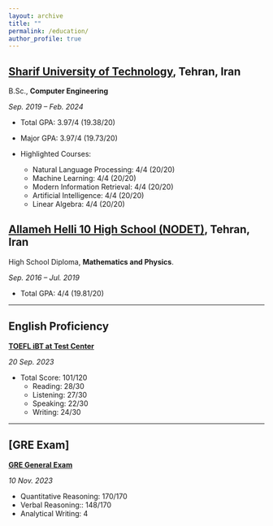 ```yaml
---
layout: archive
title: ""
permalink: /education/
author_profile: true
---
```


## [**Sharif University of Technology**](https://en.sharif.edu/), Tehran, Iran

B.Sc., **Computer Engineering**

*Sep. 2019 – Feb. 2024*

- Total GPA: 3.97/4 (19.38/20)

- Major GPA: 3.97/4 (19.73/20)
  
- Highlighted Courses:

  - Natural Language Processing: 4/4 (20/20)
  - Machine Learning: 4/4 (20/20)
  - Modern Information Retrieval: 4/4 (20/20)
  - Artificial Intelligence: 4/4 (20/20)
  - Linear Algebra: 4/4 (20/20)
  

## [**Allameh Helli 10 High School (NODET)**](https://helli10.ir/), Tehran, Iran

High School Diploma, **Mathematics and Physics**.

*Sep. 2016 – Jul. 2019*

- Total GPA: 4/4 (19.81/20)

---

## **English Proficiency**

[**TOEFL iBT at Test Center**](https://www.ets.org/toefl.html)

*20 Sep. 2023*

- Total Score: 101/120
  - Reading: 28/30
  - Listening: 27/30
  - Speaking: 22/30
  - Writing: 24/30
  
---

## [**GRE Exam**]

[**GRE General Exam**](https://www.ets.org/gre.html)

*10 Nov. 2023*

- Quantitative Reasoning: 170/170
- Verbal Reasoning:: 148/170
- Analytical Writing: 4
  

